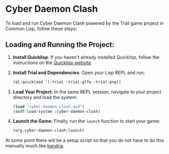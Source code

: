 # Cyber Daemon Clash

To load and run Cyber Daemon Clash powered by the Trail game project in Common Lisp, follow these steps:

## Loading and Running the Project:

1. **Install Quicklisp**: If you haven't already installed Quicklisp, follow the instructions on the [Quicklisp website](https://www.quicklisp.org/beta/#installation).

2. **Install Trial and Dependencies**: Open your Lisp REPL and run:
   ```lisp
   (ql:quickload '(:trial :trial-glfw :trial-png))
   ```

3. **Load Your Project**: In the same REPL session, navigate to your project directory and load the system:
   ```lisp
   (load "cyber-daemon-clash.asd")
   (asdf:load-system :cyber-daemon-clash)
   ```

4. **Launch the Game**: Finally, run the `launch` function to start your game:
   ```lisp
   (org.cyber-daemon-clash:launch)
   ```
At some point there will be a setup script so that you do not have to do this manually much like [kandria](https://www.github.com/shirakumo/kandria).
